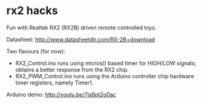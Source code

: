 rx2 hacks
=========

Fun with Realtek RX2 (RX2B) driven remote controlled toys.

Datasheet: http://www.datasheetdir.com/RX-2B+download

Two flavours (for now):
- RX2_Control.ino runs using micros() based timer for HIGH/LOW signals; obtains a better response from the RX2 chip.
- RX2_PWM_Control.ino runs using the Arduino controller chip hardware timer registers, namely Timer1.


Arduino demo: http://youtu.be/7js6pt2g0ac
